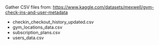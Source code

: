 Gather CSV files from: https://www.kaggle.com/datasets/mexwell/gym-check-ins-and-user-metadata


- checkin_checkout_history_updated.csv 
- gym_locations_data.csv
- subscription_plans.csv
- users_data.csv
